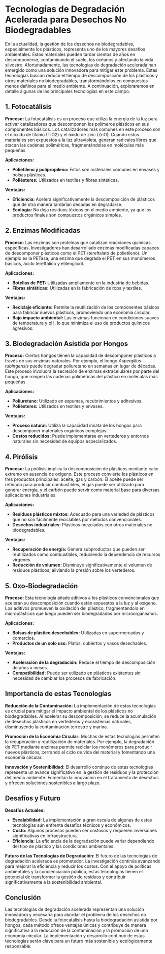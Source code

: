 # Tecnologías de Degradación Acelerada para Desechos No Biodegradables

En la actualidad, la gestión de los desechos no biodegradables, especialmente los plásticos, representa uno de los mayores desafíos ambientales. Estos materiales pueden tardar cientos de años en descomponerse, contaminando el suelo, los océanos y afectando la vida silvestre. Afortunadamente, las tecnologías de degradación acelerada han emergido como una solución innovadora para mitigar este problema. Estas tecnologías buscan reducir el tiempo de descomposición de los plásticos y otros materiales no biodegradables, transformándolos en compuestos menos dañinos para el medio ambiente. A continuación, exploraremos en detalle algunas de las principales tecnologías en este campo.

## 1. Fotocatálisis

**Proceso:**
La fotocatálisis es un proceso que utiliza la energía de la luz para activar catalizadores que descomponen los polímeros plásticos en sus componentes básicos. Los catalizadores más comunes en este proceso son el dióxido de titanio (TiO2) y el óxido de zinc (ZnO). Cuando estos materiales son expuestos a la luz ultravioleta, generan radicales libres que atacan las cadenas poliméricas, fragmentándolas en moléculas más pequeñas.

**Aplicaciones:**

- **Polietileno y polipropileno:** Estos son materiales comunes en envases y bolsas plásticas.
- **Poliésteres:** Utilizados en textiles y fibras sintéticas.

**Ventajas:**

- **Eficiencia:** Acelera significativamente la descomposición de plásticos que de otra manera tardarían décadas en degradarse.
- **Ecología:** No deja residuos tóxicos en el medio ambiente, ya que los productos finales son compuestos orgánicos simples.

## 2. Enzimas Modificadas

**Proceso:**
Las enzimas son proteínas que catalizan reacciones químicas específicas. Investigadores han desarrollado enzimas modificadas capaces de descomponer plásticos como el PET (tereftalato de polietileno). Un ejemplo es la PETasa, una enzima que degrada el PET en sus monómeros básicos, ácido tereftálico y etilenglicol.

**Aplicaciones:**

- **Botellas de PET:** Utilizadas ampliamente en la industria de bebidas.
- **Fibras sintéticas:** Utilizadas en la fabricación de ropa y textiles.

**Ventajas:**

- **Reciclaje eficiente:** Permite la reutilización de los componentes básicos para fabricar nuevos plásticos, promoviendo una economía circular.
- **Bajo impacto ambiental:** Las enzimas funcionan en condiciones suaves de temperatura y pH, lo que minimiza el uso de productos químicos agresivos.

## 3. Biodegradación Asistida por Hongos

**Proceso:**
Ciertos hongos tienen la capacidad de descomponer plásticos a través de sus enzimas naturales. Por ejemplo, el hongo _Aspergillus tubingensis_ puede degradar poliuretano en semanas en lugar de décadas. Este proceso involucra la secreción de enzimas extracelulares por parte del hongo, que rompen las cadenas poliméricas del plástico en moléculas más pequeñas.

**Aplicaciones:**

- **Poliuretano:** Utilizado en espumas, recubrimientos y adhesivos.
- **Poliésteres:** Utilizados en textiles y envases.

**Ventajas:**

- **Proceso natural:** Utiliza la capacidad innata de los hongos para descomponer materiales orgánicos complejos.
- **Costos reducidos:** Puede implementarse en vertederos y entornos naturales sin necesidad de equipos especializados.

## 4. Pirólisis

**Proceso:**
La pirólisis implica la descomposición de plásticos mediante calor extremo en ausencia de oxígeno. Este proceso convierte los plásticos en tres productos principales: aceite, gas y carbón. El aceite puede ser refinado para producir combustibles, el gas puede ser utilizado para generar energía, y el carbón puede servir como material base para diversas aplicaciones industriales.

**Aplicaciones:**

- **Residuos plásticos mixtos:** Adecuado para una variedad de plásticos que no son fácilmente reciclables por métodos convencionales.
- **Desechos industriales:** Plásticos mezclados con otros materiales no biodegradables.

**Ventajas:**

- **Recuperación de energía:** Genera subproductos que pueden ser reutilizados como combustibles, reduciendo la dependencia de recursos vírgenes.
- **Reducción de volumen:** Disminuye significativamente el volumen de residuos plásticos, aliviando la presión sobre los vertederos.

## 5. Oxo-Biodegradación

**Proceso:**
Esta tecnología añade aditivos a los plásticos convencionales que aceleran su descomposición cuando están expuestos a la luz y al oxígeno. Los aditivos promueven la oxidación del plástico, fragmentándolo en microplásticos que luego pueden ser biodegradados por microorganismos.

**Aplicaciones:**

- **Bolsas de plástico desechables:** Utilizadas en supermercados y comercios.
- **Productos de un solo uso:** Platos, cubiertos y vasos desechables.

**Ventajas:**

- **Aceleración de la degradación:** Reduce el tiempo de descomposición de años a meses.
- **Compatibilidad:** Puede ser utilizado en plásticos existentes sin necesidad de cambiar los procesos de fabricación.

## Importancia de estas Tecnologías

**Reducción de la Contaminación:**
La implementación de estas tecnologías es crucial para mitigar el impacto ambiental de los plásticos no biodegradables. Al acelerar su descomposición, se reduce la acumulación de desechos plásticos en vertederos y ecosistemas naturales, disminuyendo la contaminación terrestre y marina.

**Promoción de la Economía Circular:**
Muchas de estas tecnologías permiten la recuperación y reutilización de materiales. Por ejemplo, la degradación de PET mediante enzimas permite reciclar los monómeros para producir nuevos plásticos, cerrando el ciclo de vida del material y fomentando una economía circular.

**Innovación y Sostenibilidad:**
El desarrollo continuo de estas tecnologías representa un avance significativo en la gestión de residuos y la protección del medio ambiente. Fomentan la innovación en el tratamiento de desechos y ofrecen soluciones sostenibles a largo plazo.

## Desafíos y Futuro

**Desafíos Actuales:**

- **Escalabilidad:** La implementación a gran escala de algunas de estas tecnologías aún enfrenta desafíos técnicos y económicos.
- **Costo:** Algunos procesos pueden ser costosos y requieren inversiones significativas en infraestructura.
- **Eficiencia:** La eficiencia de la degradación puede variar dependiendo del tipo de plástico y las condiciones ambientales.

**Futuro de las Tecnologías de Degradación:**
El futuro de las tecnologías de degradación acelerada es prometedor. La investigación continúa avanzando para mejorar la eficiencia y reducir los costos. Con el apoyo de políticas ambientales y la concienciación pública, estas tecnologías tienen el potencial de transformar la gestión de residuos y contribuir significativamente a la sostenibilidad ambiental.

## Conclusión

Las tecnologías de degradación acelerada representan una solución innovadora y necesaria para abordar el problema de los desechos no biodegradables. Desde la fotocatálisis hasta la biodegradación asistida por hongos, cada método ofrece ventajas únicas y contribuye de manera significativa a la reducción de la contaminación y la promoción de una economía circular. La implementación y desarrollo continuo de estas tecnologías serán clave para un futuro más sostenible y ecológicamente responsable.
